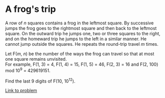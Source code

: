 # A frog's trip

<p>A row of <var>n</var> squares contains a frog in the leftmost square. By successive jumps the frog goes to the rightmost square and then back to the leftmost square. On the outward trip he jumps one, two or three squares to the right, and on the homeward trip he jumps to the left in a similar manner. He cannot jump outside the squares. He repeats the round-trip travel <var>m</var> times.</p>

<p>Let F(<var>m</var>, <var>n</var>) be the number of the ways the frog can travel so that at most one square remains unvisited.<br />
For example, F(1, 3) = 4, F(1, 4) = 15, F(1, 5) = 46, F(2, 3) = 16 and F(2, 100) mod 10<sup>9</sup> = 429619151.</p>

<p>Find the last 9 digits of F(10, 10<sup>12</sup>).</p>

[Link to problem](https://projecteuler.net/problem=416)
